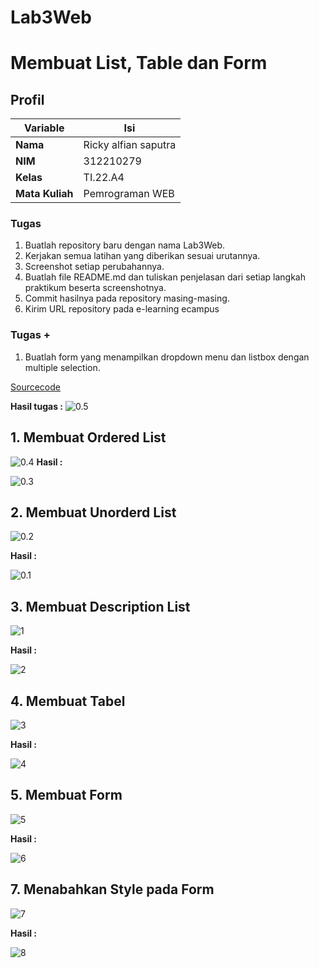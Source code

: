 # Lab3Web
# Membuat List, Table dan Form
## Profil
| Variable | Isi |
| -------- | --- |
| **Nama** | Ricky alfian saputra |
| **NIM** | 312210279 |
| **Kelas** | TI.22.A4 |
| **Mata Kuliah** | Pemrograman WEB |

### Tugas
1. Buatlah repository baru dengan nama Lab3Web.
2. Kerjakan semua latihan yang diberikan sesuai urutannya.
3. Screenshot setiap perubahannya.
4. Buatlah file README.md dan tuliskan penjelasan dari setiap langkah praktikum beserta
screenshotnya.
5. Commit hasilnya pada repository masing-masing.
6. Kirim URL repository pada e-learning ecampus

### Tugas +
1. Buatlah form yang menampilkan dropdown menu dan listbox dengan multiple selection.

[Sourcecode](https://github.com/ricky1211/Lab3Web/blob/main/Lab3Drop.html)

**Hasil tugas :**
![0.5](main/GAMBAR/Screenshot%20(254).png)   

## 1. Membuat Ordered List
![0.4](main/GAMBAR/Screenshot%20(247).png)
**Hasil :**

![0.3](main/GAMBAR/Screenshot%20(248).png)


## 2. Membuat Unorderd List

![0.2](main/GAMBAR/Screenshot%20(249).png)

**Hasil :**

![0.1](main/GAMBAR/Screenshot%20(250).png)


## 3. Membuat Description List

![1](main/GAMBAR/Screenshot%20(259).png)

**Hasil :**

![2](main/GAMBAR/Screenshot%20(260).png)


## 4. Membuat Tabel

![3](main/GAMBAR/Screenshot%20(252).png)

**Hasil :**

![4](main/GAMBAR/Screenshot%20(251).png)


## 5. Membuat Form

![5](main/GAMBAR/Screenshot%20(256).png)

**Hasil :**

![6](main/GAMBAR/Screenshot%20(255).png)


## 7. Menabahkan Style pada Form

![7](main/GAMBAR/Screenshot%20(258).png)

**Hasil :**

![8](main/GAMBAR/Screenshot%20(257).png)

